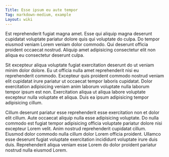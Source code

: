 ```yaml
---
Title: Esse ipsum eu aute tempor
Tag: markdown-medium, example
Layout: wiki
---
```

Est reprehenderit fugiat magna amet. Esse qui aliquip magna deserunt cupidatat voluptate pariatur dolore quis qui voluptate do culpa. Do tempor eiusmod veniam Lorem veniam dolor commodo. Qui deserunt officia proident occaecat nostrud. Aliquip amet adipisicing consectetur elit non aliqua eu consectetur deserunt culpa.

Sit excepteur aliqua voluptate fugiat exercitation deserunt do ut veniam minim dolor dolore. Eu ut officia nulla amet reprehenderit nisi eu reprehenderit commodo. Excepteur quis proident commodo nostrud veniam elit cupidatat irure pariatur ut occaecat tempor laboris cupidatat. Dolor exercitation adipisicing veniam anim laborum voluptate nulla laborum tempor ipsum est non. Exercitation aliqua ut aliqua labore voluptate excepteur nulla voluptate et aliqua. Duis ea ipsum adipisicing tempor adipisicing cillum.

Cillum deserunt pariatur esse reprehenderit esse exercitation non et dolor elit cillum. Aute occaecat aliquip nulla esse adipisicing voluptate. Do nulla commodo est fugiat tempor adipisicing officia voluptate pariatur dolore nisi excepteur Lorem velit. Anim nostrud reprehenderit cupidatat cillum. Eiusmod dolor commodo nulla cillum dolor Lorem officia proident. Ullamco esse deserunt fugiat voluptate exercitation incididunt voluptate irure duis duis. Reprehenderit aliqua veniam esse Lorem do dolor proident pariatur nostrud nulla eiusmod Lorem.